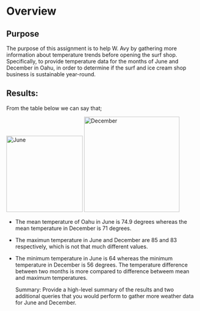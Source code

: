 # Overview
## Purpose 
The purpose of this assignment is to help W. Avy by gathering more information about temperature trends before opening the surf shop. Specifically, to provide temperature data for the months of June and December in Oahu, in order to determine if the surf and ice cream shop business is sustainable year-round.
## Results:
From the table below we can say that;

<img width="200" alt="June" src="https://user-images.githubusercontent.com/85364095/131037463-be793fb4-42e7-4f44-8cf0-be101a1cf2ad.png"> <img width="250" alt="December" src="https://user-images.githubusercontent.com/85364095/131037486-f35205fe-b673-4d6b-bdae-2dfff94ff6dc.png">




- The mean temperature of Oahu in June is 74.9 degrees whereas the mean temperature in December is 71 degrees.
- The maximun temperature in June and December are 85 and 83 respectively, which is not that much different values.
- The minimum temperature in June is 64 whereas the minimum temperature in December is 56 degrees. The temperature difference between two months is more compared to difference betweem mean and maximum temperatures.

    Summary: Provide a high-level summary of the results and two additional queries that you would perform to gather more weather data for June and December.




















